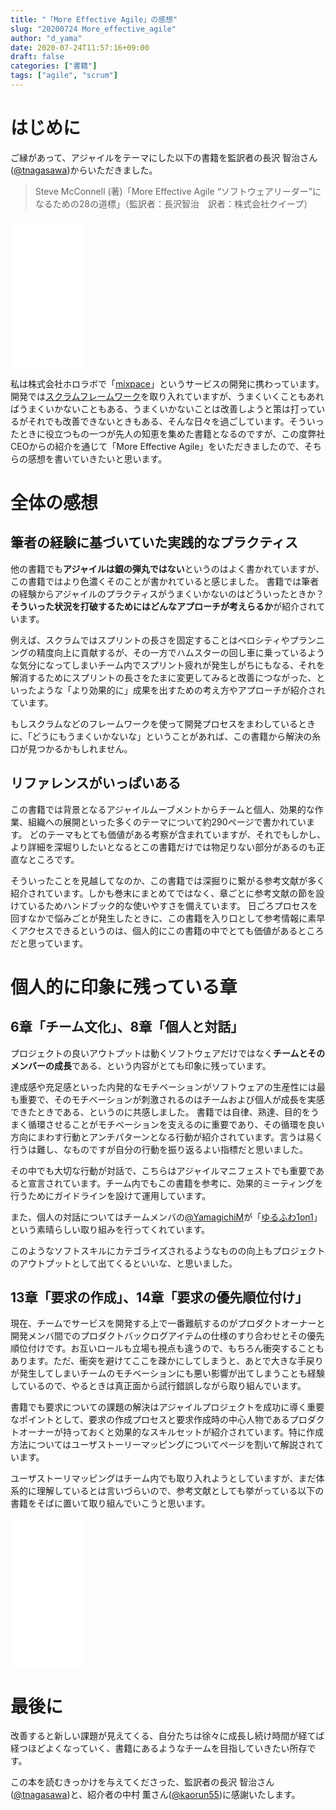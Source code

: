 ```yaml
---
title: "「More Effective Agile」の感想"
slug: "20200724 More_effective_agile"
author: "d_yama"
date: 2020-07-24T11:57:16+09:00
draft: false
categories: ["書籍"]
tags: ["agile", "scrum"]
---
```


# はじめに
ご縁があって、アジャイルをテーマにした以下の書籍を監訳者の長沢 智治さん([@tnagasawa](https://twitter.com/tnagasawa))からいただきました。

> Steve McConnell (著)「More Effective Agile “ソフトウェアリーダー”になるための28の道標」（監訳者：長沢智治　訳者：株式会社クイープ）

<iframe style="width:120px;height:240px;" marginwidth="0" marginheight="0" scrolling="no" frameborder="0" src="//rcm-fe.amazon-adsystem.com/e/cm?lt1=_blank&bc1=FFFFFF&IS2=1&bg1=FFFFFF&fc1=000000&lc1=0000FF&t=7dyama-22&language=ja_JP&o=9&p=8&l=as4&m=amazon&f=ifr&ref=as_ss_li_til&asins=B089KFKB5H&linkId=c3be0d81dc929052fcc725b03c7c8870"></iframe>

私は株式会社ホロラボで「[mixpace](https://mixpace.jp/)」というサービスの開発に携わっています。開発では[スクラムフレームワーク](https://www.scrumguides.org/docs/scrumguide/v2017/2017-Scrum-Guide-Japanese.pdf)を取り入れていますが、うまくいくこともあればうまくいかないこともある、うまくいかないことは改善しようと策は打っているがそれでも改善できないときもある、そんな日々を過ごしています。そういったときに役立つもの一つが先人の知恵を集めた書籍となるのですが、この度弊社CEOからの紹介を通じて「More Effective Agile」をいただきましたので、そちらの感想を書いていきたいと思います。

# 全体の感想

## 筆者の経験に基づいていた実践的なプラクティス
他の書籍でも**アジャイルは銀の弾丸ではない**というのはよく書かれていますが、この書籍ではより色濃くそのことが書かれていると感じました。
書籍では筆者の経験からアジャイルのプラクティスがうまくいかないのはどういったときか？**そういった状況を打破するためにはどんなアプローチが考えらるか**が紹介されています。

例えば、スクラムではスプリントの長さを固定することはベロシティやプランニングの精度向上に貢献するが、その一方でハムスターの回し車に乗っているような気分になってしまいチーム内でスプリント疲れが発生しがちにもなる、それを解消するためにスプリントの長さをたまに変更してみると改善につながった、といったような「より効果的に」成果を出すための考え方やアプローチが紹介されています。

もしスクラムなどのフレームワークを使って開発プロセスをまわしているときに、「どうにもうまくいかないな」ということがあれば、この書籍から解決の糸口が見つかるかもしれません。

## リファレンスがいっぱいある
この書籍では背景となるアジャイルムーブメントからチームと個人、効果的な作業、組織への展開といった多くのテーマについて約290ページで書かれています。
どのテーマもとても価値がある考察が含まれていますが、それでもしかし、より詳細を深堀りしたいとなるとこの書籍だけでは物足りない部分があるのも正直なところです。

そういったことを見越してなのか、この書籍では深掘りに繋がる参考文献が多く紹介されています。しかも巻末にまとめてではなく、章ごとに参考文献の節を設けているためハンドブック的な使いやすさを備えています。
日ごろプロセスを回すなかで悩みごとが発生したときに、この書籍を入り口として参考情報に素早くアクセスできるというのは、個人的にこの書籍の中でとても価値があるところだと思っています。

# 個人的に印象に残っている章

## 6章「チーム文化」、8章「個人と対話」

プロジェクトの良いアウトプットは動くソフトウェアだけではなく**チームとそのメンバーの成長**である、という内容がとても印象に残っています。

達成感や充足感といった内発的なモチベーションがソフトウェアの生産性には最も重要で、そのモチベーションが刺激されるのはチームおよび個人が成長を実感できたときである、というのに共感しました。
書籍では自律、熟達、目的をうまく循環させることがモチベーションを支えるのに重要であり、その循環を良い方向にまわす行動とアンチパターンとなる行動が紹介されています。言うは易く行うは難し、なものですが自分の行動を振り返るよい指標だと思いました。

その中でも大切な行動が対話で、こちらはアジャイルマニフェストでも重要であると宣言されています。チーム内でもこの書籍を参考に、効果的ミーティングを行うためにガイドラインを設けて運用しています。

また、個人の対話についてはチームメンバの[@YamagichiM](https://twitter.com/YamagichiM)が「[ゆるふわ1on1](https://note.com/mayamo/n/ndce2c0a7a9ab)」という素晴らしい取り組みを行ってくれています。

このようなソフトスキルにカテゴライズされるようなものの向上もプロジェクトのアウトプットとして出てくるといいな、と思いました。

## 13章「要求の作成」、14章「要求の優先順位付け」

現在、チームでサービスを開発する上で一番難航するのがプロダクトオーナーと開発メンバ間でのプロダクトバックログアイテムの仕様のすり合わせとその優先順位付けです。お互いロールも立場も視点も違うので、もちろん衝突することもあります。ただ、衝突を避けてここを疎かにしてしまうと、あとで大きな手戻りが発生してしまいチームのモチベーションにも悪い影響が出てしまうことも経験しているので、やるときは真正面から試行錯誤しながら取り組んでいます。

書籍でも要求についての課題の解決はアジャイルプロジェクトを成功に導く重要なポイントとして、要求の作成プロセスと要求作成時の中心人物であるプロダクトオーナーが持っておくと効果的なスキルセットが紹介されています。特に作成方法についてはユーザストーリーマッピングについてページを割いて解説されています。

ユーザストーリマッピングはチーム内でも取り入れようとしていますが、まだ体系的に理解しているとは言いづらいので、参考文献としても挙がっている以下の書籍をそばに置いて取り組んでいこうと思います。

<iframe style="width:120px;height:240px;" marginwidth="0" marginheight="0" scrolling="no" frameborder="0" src="//rcm-fe.amazon-adsystem.com/e/cm?lt1=_blank&bc1=000000&IS2=1&bg1=FFFFFF&fc1=000000&lc1=0000FF&t=7dyama-22&language=ja_JP&o=9&p=8&l=as4&m=amazon&f=ifr&ref=as_ss_li_til&asins=4873117321&linkId=08715f86118027432df02ed6dff81304"></iframe>

# 最後に

改善すると新しい課題が見えてくる、自分たちは徐々に成長し続け時間が経てば経つほどよくなっていく、書籍にあるようなチームを目指していきたい所存です。

この本を読むきっかけを与えてくださった、監訳者の長沢 智治さん([@tnagasawa](https://twitter.com/tnagasawa))と、紹介者の中村 薫さん([@kaorun55](https://twitter.com/kaorun55))に感謝いたします。